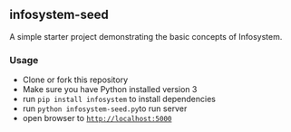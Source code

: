 ## infosystem-seed

A simple starter project demonstrating the basic concepts of Infosystem.


### Usage
- Clone or fork this repository
- Make sure you have Python installed version 3
- run `pip install infosystem` to install dependencies
- run `python infosystem-seed.py`to run server
- open browser to [`http://localhost:5000`](http://localhost:5000)